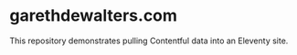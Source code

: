 # garethdewalters.com

This repository demonstrates pulling Contentful data into an Eleventy site.

